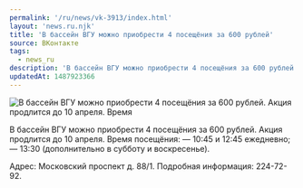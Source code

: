```yaml
---
permalink: '/ru/news/vk-3913/index.html'
layout: 'news.ru.njk'
title: 'В бассейн ВГУ можно приобрести 4 посещёния за 600 рублей'
source: ВКонтакте
tags:
  - news_ru
description: 'В бассейн ВГУ можно приобрести 4 посещёния за 600 рублей'
updatedAt: 1487923366
---
```

![В бассейн ВГУ можно приобрести 4 посещёния за 600 рублей. Акция продлится до 10 апреля. Время](https://sun9-47.userapi.com/impf/c837333/v837333195/2098c/0FL71uT6ykk.jpg?size=1200x800&quality=96&proxy=1&sign=a2aa0c1b8a91c195e0ae669c14eba951&c_uniq_tag=5bV2oVaE3LlAdSLpMIfTvlbVUaHCWeHHxANpN0LFbDk&type=album)

В бассейн ВГУ можно приобрести 4 посещёния за 600 рублей. Акция продлится до 10 апреля. Время посещёния:
— 10:45 и 12:45 ежедневно;
— 13:30 (дополнительно в субботу и воскресенье).

Адрес: Московский проспект д. 88/1.
Подробная информация: 224-72-92.
